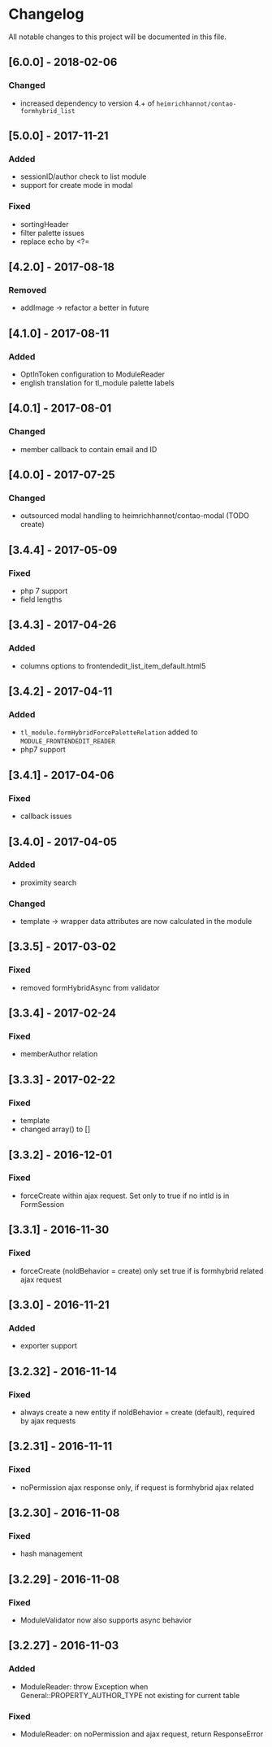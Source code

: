 # Changelog
All notable changes to this project will be documented in this file.

## [6.0.0] - 2018-02-06

### Changed
- increased dependency to version 4.+ of `heimrichhannot/contao-formhybrid_list` 

## [5.0.0] - 2017-11-21

### Added
- sessionID/author check to list module
- support for create mode in modal

### Fixed
- sortingHeader
- filter palette issues
- replace echo by <?=

## [4.2.0] - 2017-08-18

### Removed
- addImage -> refactor a better in future

## [4.1.0] - 2017-08-11

### Added
- OptInToken configuration to ModuleReader
- english translation for tl_module palette labels

## [4.0.1] - 2017-08-01

### Changed
- member callback to contain email and ID

## [4.0.0] - 2017-07-25

### Changed
- outsourced modal handling to heimrichhannot/contao-modal (TODO create)

## [3.4.4] - 2017-05-09

### Fixed
- php 7 support
- field lengths

## [3.4.3] - 2017-04-26

### Added
- columns options to frontendedit_list_item_default.html5

## [3.4.2] - 2017-04-11

### Added
- `tl_module.formHybridForcePaletteRelation` added to `MODULE_FRONTENDEDIT_READER`
- php7 support

## [3.4.1] - 2017-04-06

### Fixed
- callback issues

## [3.4.0] - 2017-04-05

### Added
- proximity search

### Changed
- template -> wrapper data attributes are now calculated in the module

## [3.3.5] - 2017-03-02

### Fixed
- removed formHybridAsync from validator

## [3.3.4] - 2017-02-24

### Fixed
- memberAuthor relation

## [3.3.3] - 2017-02-22

### Fixed
- template
- changed array() to []

## [3.3.2] - 2016-12-01

### Fixed
- forceCreate within ajax request. Set only to true if no intId is in FormSession

## [3.3.1] - 2016-11-30

### Fixed
- forceCreate (noIdBehavior = create) only set true if is formhybrid related ajax request

## [3.3.0] - 2016-11-21

### Added
- exporter support

## [3.2.32] - 2016-11-14

### Fixed
- always create a new entity if noIdBehavior = create (default), required by ajax requests

## [3.2.31] - 2016-11-11

### Fixed
- noPermission ajax response only, if request is formhybrid ajax related

## [3.2.30] - 2016-11-08

### Fixed
- hash management

## [3.2.29] - 2016-11-08

### Fixed
- ModuleValidator now also supports async behavior

## [3.2.27] - 2016-11-03

### Added
- ModuleReader: throw Exception when General::PROPERTY_AUTHOR_TYPE not existing for current table

### Fixed
- ModuleReader: on noPermission and ajax request, return ResponseError
